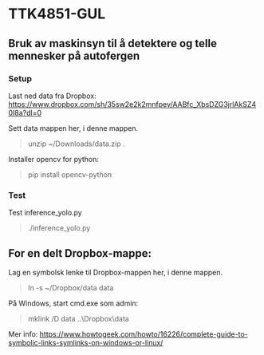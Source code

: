 # TTK4851-GUL

## Bruk av maskinsyn til å detektere og telle mennesker på autofergen

### Setup

Last ned data fra Dropbox: https://www.dropbox.com/sh/35sw2e2k2mnfpey/AABfc_XbsDZG3jrlAkSZ40I8a?dl=0

Sett data mappen her, i denne mappen.

> unzip ~/Downloads/data.zip .

Installer opencv for python:

> pip install opencv-python

### Test

Test inference_yolo.py

> ./inference_yolo.py

## For en delt Dropbox-mappe:

Lag en symbolsk lenke til Dropbox-mappen her, i denne mappen.

> ln -s ~/Dropbox/data data

På Windows, start cmd.exe som admin:

> mklink /D data ..\Dropbox\data

Mer info: https://www.howtogeek.com/howto/16226/complete-guide-to-symbolic-links-symlinks-on-windows-or-linux/
